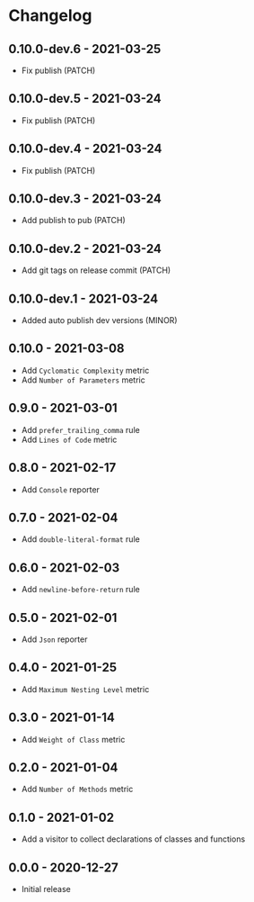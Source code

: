 # Changelog

## 0.10.0-dev.6 - 2021-03-25

* Fix publish (PATCH)

## 0.10.0-dev.5 - 2021-03-24

* Fix publish (PATCH)

## 0.10.0-dev.4 - 2021-03-24

* Fix publish (PATCH)

## 0.10.0-dev.3 - 2021-03-24

* Add publish to pub (PATCH)

## 0.10.0-dev.2 - 2021-03-24

* Add git tags on release commit (PATCH)

## 0.10.0-dev.1 - 2021-03-24

* Added auto publish dev versions (MINOR)

## 0.10.0 - 2021-03-08

* Add `Cyclomatic Complexity` metric
* Add `Number of Parameters` metric

## 0.9.0 - 2021-03-01

* Add `prefer_trailing_comma` rule
* Add `Lines of Code` metric

## 0.8.0 - 2021-02-17

* Add `Console` reporter

## 0.7.0 - 2021-02-04

* Add `double-literal-format` rule

## 0.6.0 - 2021-02-03

* Add `newline-before-return` rule

## 0.5.0 - 2021-02-01

* Add `Json` reporter

## 0.4.0 - 2021-01-25

* Add `Maximum Nesting Level` metric

## 0.3.0 - 2021-01-14

* Add `Weight of Class` metric

## 0.2.0 - 2021-01-04

* Add `Number of Methods` metric

## 0.1.0 - 2021-01-02

* Add a visitor to collect declarations of classes and functions

## 0.0.0 - 2020-12-27

* Initial release

